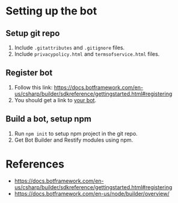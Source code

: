 # Setting up the bot

## Setup git repo

1. Include `.gitattributes` and `.gitignore` files.
1. Include `privacypolicy.html` and `termsofservice.html` files.

## Register bot

1. Follow this link: https://docs.botframework.com/en-us/csharp/builder/sdkreference/gettingstarted.html#registering
1. You should get a link to [your bot](https://dev.botframework.com/bots?id=HanaBot).

## Build a bot, setup npm

1. Run `npm init` to setup npm project in the git repo.
1. Get Bot Builder and Restify modules using npm.

# References
- https://docs.botframework.com/en-us/csharp/builder/sdkreference/gettingstarted.html#registering
- https://docs.botframework.com/en-us/node/builder/overview/
